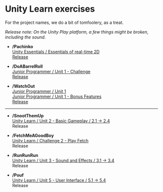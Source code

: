 # Unity Learn exercises

For the project names, we do a bit of tomfoolery, as a treat.  

*Release note: On the Unity Play platform, a few things might be broken, including the sound.*  

- **/Pachinko**  
[Unity Essentials / Essentials of real-time 2D](https://learn.unity.com/tutorial/challenge-sprite-pachinko)  
[Release](https://play.unity.com/mg/other/pachinko-2013)  

- **/DoABarrelRoll**  
[Junior Programmer / Unit 1 - Challenge](https://learn.unity.com/tutorial/challenge-1-steer-a-plane-through-obstacles-in-the-sky)  
[Release](https://play.unity.com/mg/other/do-a-barrel-roll)  

- **/WatchOut**  
[Junior Programmer / Unit 1](https://learn.unity.com/project/unit-1-driving-simulation)  
[Junior Programmer / Unit 1 - Bonus Features](https://learn.unity.com/tutorial/bonus-features-1-share-your-work)  
[Release](https://play.unity.com/mg/other/watch-out-5)  

---

- **/SnootThemUp**  
[Unity Learn / Unit 2 - Basic Gameplay / 2.1 -> 2.4](https://learn.unity.com/project/unit-2-basic-gameplay)  
Release  

- **/FetchMeAGoodBoy**  
[Unity Learn / Challenge 2 - Play Fetch](https://learn.unity.com/tutorial/challenge-2-play-fetch-with-random-values-and-arrays)  
Release  

- **/RunRunRun**  
[Unity Learn / Unit 3 - Sound and Effects / 3.1 -> 3.4](https://learn.unity.com/project/unit-3-sound-and-effects)  
Release  

- **/Pouf**  
[Unity Learn / Unit 5 - User Interface / 5.1 -> 5.4](https://learn.unity.com/project/unit-5-user-interface)  
Release  

